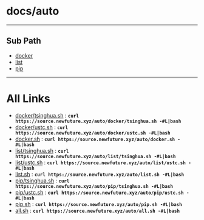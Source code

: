 
# docs/auto
---

## Sub Path

* [docker](docker/)
* [list](list/)
* [pip](pip/)

---

# All Links

* [docker/tsinghua.sh](docker/tsinghua.sh) : **`curl https://source.newfuture.xyz/auto/docker/tsinghua.sh -#L|bash`** 
* [docker/ustc.sh](docker/ustc.sh) : **`curl https://source.newfuture.xyz/auto/docker/ustc.sh -#L|bash`** 
* [docker.sh](docker.sh) : **`curl https://source.newfuture.xyz/auto/docker.sh -#L|bash`** 
* [list/tsinghua.sh](list/tsinghua.sh) : **`curl https://source.newfuture.xyz/auto/list/tsinghua.sh -#L|bash`** 
* [list/ustc.sh](list/ustc.sh) : **`curl https://source.newfuture.xyz/auto/list/ustc.sh -#L|bash`** 
* [list.sh](list.sh) : **`curl https://source.newfuture.xyz/auto/list.sh -#L|bash`** 
* [pip/tsinghua.sh](pip/tsinghua.sh) : **`curl https://source.newfuture.xyz/auto/pip/tsinghua.sh -#L|bash`** 
* [pip/ustc.sh](pip/ustc.sh) : **`curl https://source.newfuture.xyz/auto/pip/ustc.sh -#L|bash`** 
* [pip.sh](pip.sh) : **`curl https://source.newfuture.xyz/auto/pip.sh -#L|bash`** 
* [all.sh](all.sh) : **`curl https://source.newfuture.xyz/auto/all.sh -#L|bash`** 
